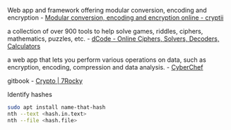 

Web app and framework offering modular conversion, encoding and encryption - [Modular conversion, encoding and encryption online - cryptii](https://cryptii.com/)

a collection of over 900 tools to help solve games, riddles, ciphers, mathematics, puzzles, etc. - [dCode - Online Ciphers, Solvers, Decoders, Calculators](https://www.dcode.fr/en)

a web app that lets you perform various operations on data, such as encryption, encoding, compression and data analysis. - [CyberChef](https://cyberchef.org/)

gitbook - [Crypto | 7Rocky](https://7rocky.github.io/en/ctf/htb-challenges/crypto/)

Identify hashes 
```sh
sudo apt install name-that-hash
nth --text <hash.in.text>
nth --file <hash.file>
```